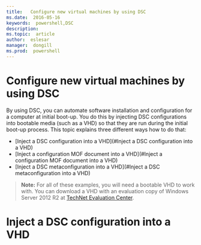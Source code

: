 ```yaml
---
title:   Configure new virtual machines by using DSC
ms.date:  2016-05-16
keywords:  powershell,DSC
description:  
ms.topic:  article
author:  eslesar
manager:  dongill
ms.prod:  powershell
---
```


# Configure new virtual machines by using DSC

By using DSC, you can automate software installation and configuration for a computer at initial boot-up. You do this by injecting DSC configurations into 
bootable media (such as a VHD) so that they are run during the initial boot-up process. This topic explains three different ways how to do that:

- [Inject a DSC configuration into a VHD](#Inject a DSC configuration into a VHD)
- [Inject a configuration MOF document into a VHD](#Inject a configuration MOF document into a VHD)
- [Inject a DSC metaconfiguration into a VHD](#Inject a DSC metaconfiguration into a VHD)

>**Note:** For all of these examples, you will need a bootable VHD to work with. You can download a VHD with an evaluation copy of Windows Server 2012 R2 at
>[TechNet Evaluation Center](https://www.microsoft.com/en-us/evalcenter/evaluate-windows-server-2012-r2).

# Inject a DSC configuration into a VHD



